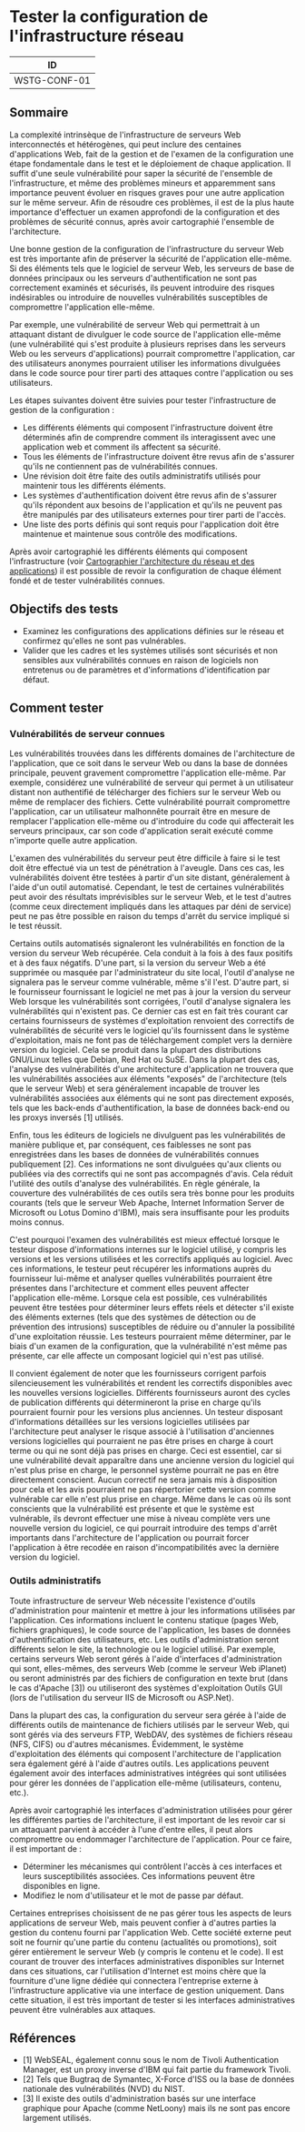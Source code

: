 # Tester la configuration de l'infrastructure réseau

|ID          |
|------------|
|WSTG-CONF-01|

## Sommaire

La complexité intrinsèque de l'infrastructure de serveurs Web interconnectés et hétérogènes, qui peut inclure des centaines d'applications Web, fait de la gestion et de l'examen de la configuration une étape fondamentale dans le test et le déploiement de chaque application. Il suffit d'une seule vulnérabilité pour saper la sécurité de l'ensemble de l'infrastructure, et même des problèmes mineurs et apparemment sans importance peuvent évoluer en risques graves pour une autre application sur le même serveur. Afin de résoudre ces problèmes, il est de la plus haute importance d'effectuer un examen approfondi de la configuration et des problèmes de sécurité connus, après avoir cartographié l'ensemble de l'architecture.

Une bonne gestion de la configuration de l'infrastructure du serveur Web est très importante afin de préserver la sécurité de l'application elle-même. Si des éléments tels que le logiciel de serveur Web, les serveurs de base de données principaux ou les serveurs d'authentification ne sont pas correctement examinés et sécurisés, ils peuvent introduire des risques indésirables ou introduire de nouvelles vulnérabilités susceptibles de compromettre l'application elle-même.

Par exemple, une vulnérabilité de serveur Web qui permettrait à un attaquant distant de divulguer le code source de l'application elle-même (une vulnérabilité qui s'est produite à plusieurs reprises dans les serveurs Web ou les serveurs d'applications) pourrait compromettre l'application, car des utilisateurs anonymes pourraient utiliser les informations divulguées dans le code source pour tirer parti des attaques contre l'application ou ses utilisateurs.

Les étapes suivantes doivent être suivies pour tester l'infrastructure de gestion de la configuration :

- Les différents éléments qui composent l'infrastructure doivent être déterminés afin de comprendre comment ils interagissent avec une application web et comment ils affectent sa sécurité.
- Tous les éléments de l'infrastructure doivent être revus afin de s'assurer qu'ils ne contiennent pas de vulnérabilités connues.
- Une révision doit être faite des outils administratifs utilisés pour maintenir tous les différents éléments.
- Les systèmes d'authentification doivent être revus afin de s'assurer qu'ils répondent aux besoins de l'application et qu'ils ne peuvent pas être manipulés par des utilisateurs externes pour tirer parti de l'accès.
- Une liste des ports définis qui sont requis pour l'application doit être maintenue et maintenue sous contrôle des modifications.

Après avoir cartographié les différents éléments qui composent l'infrastructure (voir [Cartographier l'architecture du réseau et des applications](../01-Information_Gathering/10-Map_Application_Architecture.md)) il est possible de revoir la configuration de chaque élément fondé et de tester vulnérabilités connues.

## Objectifs des tests

- Examinez les configurations des applications définies sur le réseau et confirmez qu'elles ne sont pas vulnérables.
- Valider que les cadres et les systèmes utilisés sont sécurisés et non sensibles aux vulnérabilités connues en raison de logiciels non entretenus ou de paramètres et d'informations d'identification par défaut.

## Comment tester

### Vulnérabilités de serveur connues

Les vulnérabilités trouvées dans les différents domaines de l'architecture de l'application, que ce soit dans le serveur Web ou dans la base de données principale, peuvent gravement compromettre l'application elle-même. Par exemple, considérez une vulnérabilité de serveur qui permet à un utilisateur distant non authentifié de télécharger des fichiers sur le serveur Web ou même de remplacer des fichiers. Cette vulnérabilité pourrait compromettre l'application, car un utilisateur malhonnête pourrait être en mesure de remplacer l'application elle-même ou d'introduire du code qui affecterait les serveurs principaux, car son code d'application serait exécuté comme n'importe quelle autre application.

L'examen des vulnérabilités du serveur peut être difficile à faire si le test doit être effectué via un test de pénétration à l'aveugle. Dans ces cas, les vulnérabilités doivent être testées à partir d'un site distant, généralement à l'aide d'un outil automatisé. Cependant, le test de certaines vulnérabilités peut avoir des résultats imprévisibles sur le serveur Web, et le test d'autres (comme ceux directement impliqués dans les attaques par déni de service) peut ne pas être possible en raison du temps d'arrêt du service impliqué si le test réussit.

Certains outils automatisés signaleront les vulnérabilités en fonction de la version du serveur Web récupérée. Cela conduit à la fois à des faux positifs et à des faux négatifs. D'une part, si la version du serveur Web a été supprimée ou masquée par l'administrateur du site local, l'outil d'analyse ne signalera pas le serveur comme vulnérable, même s'il l'est. D'autre part, si le fournisseur fournissant le logiciel ne met pas à jour la version du serveur Web lorsque les vulnérabilités sont corrigées, l'outil d'analyse signalera les vulnérabilités qui n'existent pas. Ce dernier cas est en fait très courant car certains fournisseurs de systèmes d'exploitation renvoient des correctifs de vulnérabilités de sécurité vers le logiciel qu'ils fournissent dans le système d'exploitation, mais ne font pas de téléchargement complet vers la dernière version du logiciel. Cela se produit dans la plupart des distributions GNU/Linux telles que Debian, Red Hat ou SuSE. Dans la plupart des cas, l'analyse des vulnérabilités d'une architecture d'application ne trouvera que les vulnérabilités associées aux éléments "exposés" de l'architecture (tels que le serveur Web) et sera généralement incapable de trouver les vulnérabilités associées aux éléments qui ne sont pas directement exposés, tels que les back-ends d'authentification, la base de données back-end ou les proxys inversés [1] utilisés.

Enfin, tous les éditeurs de logiciels ne divulguent pas les vulnérabilités de manière publique et, par conséquent, ces faiblesses ne sont pas enregistrées dans les bases de données de vulnérabilités connues publiquement [2]. Ces informations ne sont divulguées qu'aux clients ou publiées via des correctifs qui ne sont pas accompagnés d'avis. Cela réduit l'utilité des outils d'analyse des vulnérabilités. En règle générale, la couverture des vulnérabilités de ces outils sera très bonne pour les produits courants (tels que le serveur Web Apache, Internet Information Server de Microsoft ou Lotus Domino d'IBM), mais sera insuffisante pour les produits moins connus.

C'est pourquoi l'examen des vulnérabilités est mieux effectué lorsque le testeur dispose d'informations internes sur le logiciel utilisé, y compris les versions et les versions utilisées et les correctifs appliqués au logiciel. Avec ces informations, le testeur peut récupérer les informations auprès du fournisseur lui-même et analyser quelles vulnérabilités pourraient être présentes dans l'architecture et comment elles peuvent affecter l'application elle-même. Lorsque cela est possible, ces vulnérabilités peuvent être testées pour déterminer leurs effets réels et détecter s'il existe des éléments externes (tels que des systèmes de détection ou de prévention des intrusions) susceptibles de réduire ou d'annuler la possibilité d'une exploitation réussie. Les testeurs pourraient même déterminer, par le biais d'un examen de la configuration, que la vulnérabilité n'est même pas présente, car elle affecte un composant logiciel qui n'est pas utilisé.

Il convient également de noter que les fournisseurs corrigent parfois silencieusement les vulnérabilités et rendent les correctifs disponibles avec les nouvelles versions logicielles. Différents fournisseurs auront des cycles de publication différents qui détermineront la prise en charge qu'ils pourraient fournir pour les versions plus anciennes. Un testeur disposant d'informations détaillées sur les versions logicielles utilisées par l'architecture peut analyser le risque associé à l'utilisation d'anciennes versions logicielles qui pourraient ne pas être prises en charge à court terme ou qui ne sont déjà pas prises en charge. Ceci est essentiel, car si une vulnérabilité devait apparaître dans une ancienne version du logiciel qui n'est plus prise en charge, le personnel système pourrait ne pas en être directement conscient. Aucun correctif ne sera jamais mis à disposition pour cela et les avis pourraient ne pas répertorier cette version comme vulnérable car elle n'est plus prise en charge. Même dans le cas où ils sont conscients que la vulnérabilité est présente et que le système est vulnérable, ils devront effectuer une mise à niveau complète vers une nouvelle version du logiciel, ce qui pourrait introduire des temps d'arrêt importants dans l'architecture de l'application ou pourrait forcer l'application à être recodée en raison d'incompatibilités avec la dernière version du logiciel.

### Outils administratifs

Toute infrastructure de serveur Web nécessite l'existence d'outils d'administration pour maintenir et mettre à jour les informations utilisées par l'application. Ces informations incluent le contenu statique (pages Web, fichiers graphiques), le code source de l'application, les bases de données d'authentification des utilisateurs, etc. Les outils d'administration seront différents selon le site, la technologie ou le logiciel utilisé. Par exemple, certains serveurs Web seront gérés à l'aide d'interfaces d'administration qui sont, elles-mêmes, des serveurs Web (comme le serveur Web iPlanet) ou seront administrés par des fichiers de configuration en texte brut (dans le cas d'Apache [3]) ou utiliseront des systèmes d'exploitation Outils GUI (lors de l'utilisation du serveur IIS de Microsoft ou ASP.Net).

Dans la plupart des cas, la configuration du serveur sera gérée à l'aide de différents outils de maintenance de fichiers utilisés par le serveur Web, qui sont gérés via des serveurs FTP, WebDAV, des systèmes de fichiers réseau (NFS, CIFS) ou d'autres mécanismes. Évidemment, le système d'exploitation des éléments qui composent l'architecture de l'application sera également géré à l'aide d'autres outils. Les applications peuvent également avoir des interfaces administratives intégrées qui sont utilisées pour gérer les données de l'application elle-même (utilisateurs, contenu, etc.).

Après avoir cartographié les interfaces d'administration utilisées pour gérer les différentes parties de l'architecture, il est important de les revoir car si un attaquant parvient à accéder à l'une d'entre elles, il peut alors compromettre ou endommager l'architecture de l'application. Pour ce faire, il est important de :

- Déterminer les mécanismes qui contrôlent l'accès à ces interfaces et leurs susceptibilités associées. Ces informations peuvent être disponibles en ligne.
- Modifiez le nom d'utilisateur et le mot de passe par défaut.

Certaines entreprises choisissent de ne pas gérer tous les aspects de leurs applications de serveur Web, mais peuvent confier à d'autres parties la gestion du contenu fourni par l'application Web. Cette société externe peut soit ne fournir qu'une partie du contenu (actualités ou promotions), soit gérer entièrement le serveur Web (y compris le contenu et le code). Il est courant de trouver des interfaces administratives disponibles sur Internet dans ces situations, car l'utilisation d'Internet est moins chère que la fourniture d'une ligne dédiée qui connectera l'entreprise externe à l'infrastructure applicative via une interface de gestion uniquement. Dans cette situation, il est très important de tester si les interfaces administratives peuvent être vulnérables aux attaques.

## Références

- [1] WebSEAL, également connu sous le nom de Tivoli Authentication Manager, est un proxy inverse d'IBM qui fait partie du framework Tivoli.
- [2] Tels que Bugtraq de Symantec, X-Force d'ISS ou la base de données nationale des vulnérabilités (NVD) du NIST.
- [3] Il existe des outils d'administration basés sur une interface graphique pour Apache (comme NetLoony) mais ils ne sont pas encore largement utilisés.
